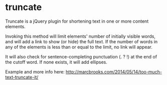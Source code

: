 truncate
========

Truncate is a jQuery plugin for shortening text in one or more content elements.

Invoking this method will limit elements' number of initially visible words, and will add a link to show (or hide) the full text. If the number of words in any of the elements is less than or equal to the limit, no link will appear.

It will also check for sentence-completing punctuation (. ? !) at the end of the cutoff word. If none exists, it will add ellipses.

Example and more info here: http://marcbrooks.com/2014/05/14/too-much-text-truncate-it/

